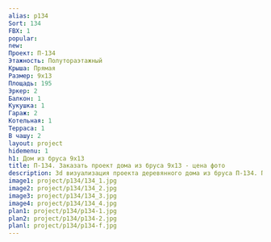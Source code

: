 ```yaml
---
alias: p134
Sort: 134
FBX: 1
popular: 
new: 
Проект: П-134
Этажность: Полутораэтажный
Крыша: Прямая
Размер: 9х13
Площадь: 195
Эркер: 2
Балкон: 1
Кукушка: 1
Гараж: 2
Котельная: 1
Терраса: 1
В чашу: 2
layout: project
hidemenu: 1
h1: Дом из бруса 9х13
title: П-134. Заказать проект дома из бруса 9х13 - цена фото
description: 3d визуализация проекта деревянного дома из бруса П-134. Площадь 195 м2, размер 9х13. Вы можете внести любые изменения в проект.
image1: project/p134/134_1.jpg
image2: project/p134/134_2.jpg
image3: project/p134/134_3.jpg
image4: project/p134/134_4.jpg
plan1: project/p134/p134-1.jpg
plan2: project/p134/p134-2.jpg
planl: project/p134/p134-f.jpg
---
```


